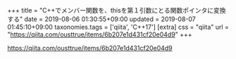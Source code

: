 +++
title = "C++でメンバー関数を、thisを第１引数にとる関数ポインタに変換する"
date = 2019-08-06 01:30:55+09:00
updated = 2019-08-07 01:45:10+09:00
taxonomies.tags = ['qiita', 'C++17']
[extra]
css = "qiita"
url = "https://qiita.com/ousttrue/items/6b207e1d431cf20e04d9"
+++

<https://qiita.com/ousttrue/items/6b207e1d431cf20e04d9>

